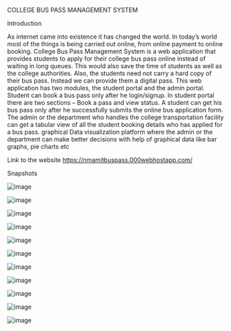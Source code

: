 COLLEGE BUS PASS MANAGEMENT SYSTEM

Introduction

As internet came into existence it has changed the world. In today’s world most of the things is being carried out online, from online payment to online booking. College Bus Pass Management System is a web application that provides students to apply for their college bus pass online instead of waiting in long queues. This would also save the time of students as well as the college authorities. Also, the students need not carry a hard copy of their bus pass. Instead we can provide them a digital pass. This web application has two modules, the student portal and the admin portal.
Student can book a bus pass only after he login/signup. In student portal there are two sections – Book a pass and view status. A student can get his bus pass only after he successfully submits the online bus application form.
The admin or the department who handles the college transportation facility can get a tabular view of all the student booking details who has applied for a bus pass. graphical Data visualization platform where the admin or the department can make better decisions with help of graphical data like bar graphs, pie charts etc

Link to the website https://nmamitbuspass.000webhostapp.com/



Snapshots 

![image](https://user-images.githubusercontent.com/69346963/126457994-0fffc506-f580-4d40-97e6-dce7b17694ee.png)


![image](https://user-images.githubusercontent.com/69346963/126458055-03b1e54d-3464-486a-a255-43449f95e3a8.png)

![image](https://user-images.githubusercontent.com/69346963/126458081-ad713a0b-2270-48e7-bc49-6388a97bf874.png)

![image](https://user-images.githubusercontent.com/69346963/126458108-4fc0fa91-8254-41f1-8b38-8e13b7b09a82.png)

![image](https://user-images.githubusercontent.com/69346963/126458120-d7941815-fff5-40ed-834c-8c9756eee801.png)

![image](https://user-images.githubusercontent.com/69346963/126458143-00f97946-8088-4b32-ba85-e2dac064ad46.png)

![image](https://user-images.githubusercontent.com/69346963/126458162-317fbf3d-fe58-453c-b6bf-84edb1c80603.png)

![image](https://user-images.githubusercontent.com/69346963/126458629-510d9d6e-eef2-4da5-b37b-00e2b48f9338.png)

![image](https://user-images.githubusercontent.com/69346963/126458654-efefd04e-f207-4487-9858-809dc7189c0e.png)

![image](https://user-images.githubusercontent.com/69346963/126458670-15c6db33-6980-477a-b3ac-7adcdcc70ac3.png)


![image](https://user-images.githubusercontent.com/69346963/126458693-2077b270-83aa-4ff9-8bd4-8a17031d264a.png)

